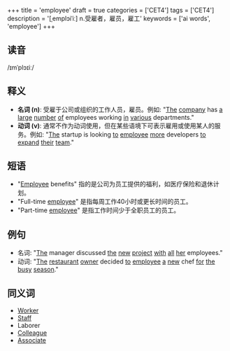 +++
title = 'employee'
draft = true
categories = ['CET4']
tags = ['CET4']
description = '[ˌemplɔiˈiː] n.受雇者，雇员，雇工'
keywords = ['ai words', 'employee']
+++

## 读音
/ɪmˈplɔɪiː/

## 释义
- **名词 (n)**: 受雇于公司或组织的工作人员，雇员。例如: "[The](/post/the/) [company](/post/company/) has [a](/post/a/) [large](/post/large/) [number](/post/number/) [of](/post/of/) employees working [in](/post/in/) [various](/post/various/) departments."
- **动词 (v)**: 通常不作为动词使用，但在某些语境下可表示雇用或使用某人的服务。例如: "[The](/post/the/) startup is looking [to](/post/to/) [employee](/post/employee/) [more](/post/more/) developers [to](/post/to/) [expand](/post/expand/) [their](/post/their/) [team](/post/team/)."

## 短语
- "[Employee](/post/employee/) benefits" 指的是公司为员工提供的福利，如医疗保险和退休计划。
- "Full-time [employee](/post/employee/)" 是指每周工作40小时或更长时间的员工。
- "Part-time [employee](/post/employee/)" 是指工作时间少于全职员工的员工。

## 例句
- 名词: "[The](/post/the/) manager discussed [the](/post/the/) [new](/post/new/) [project](/post/project/) [with](/post/with/) [all](/post/all/) [her](/post/her/) employees."
- 动词: "[The](/post/the/) [restaurant](/post/restaurant/) [owner](/post/owner/) decided [to](/post/to/) [employee](/post/employee/) [a](/post/a/) [new](/post/new/) chef [for](/post/for/) [the](/post/the/) [busy](/post/busy/) [season](/post/season/)."

## 同义词
- [Worker](/post/worker/)
- [Staff](/post/staff/)
- Laborer
- [Colleague](/post/colleague/)
- [Associate](/post/associate/)
